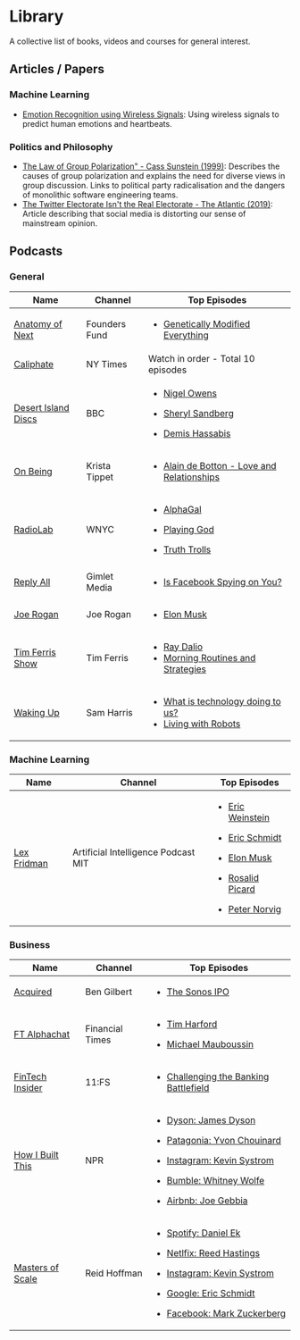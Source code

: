 # Library

A collective list of books, videos and courses for general interest.

## Articles / Papers

### Machine Learning
* [Emotion Recognition using Wireless Signals](http://eqradio.csail.mit.edu/files/eqradio-paper.pdf): Using wireless signals to predict human emotions and heartbeats.

### Politics and Philosophy
* [The Law of Group Polarization" - Cass Sunstein (1999)](https://chicagounbound.uchicago.edu/cgi/viewcontent.cgi?article=1541&context=law_and_economics): Describes the causes of group polarization and explains the need for diverse views in group discussion. Links to political party radicalisation and the dangers of monolithic software engineering teams.
* [The Twitter Electorate Isn't the Real Electorate - The Atlantic (2019)](https://www.theatlantic.com/international/archive/2020/01/jeremy-corbyn-labour-twitter-primary/604690/): Article describing that social media is distorting our sense of mainstream opinion.

## Podcasts

### General

Name | Channel | Top Episodes
|---|---|---|
| [Anatomy of Next](https://foundersfund.com/anatomy-of-next/) | Founders Fund | <ul><li>[Genetically Modified Everything](https://soundcloud.com/anatomyofnext/church)</li></ul> |
| [Caliphate](https://www.nytimes.com/interactive/2018/podcasts/caliphate-isis-rukmini-callimachi.html) | NY Times | Watch in order - Total 10 episodes  |
| [Desert Island Discs](https://www.bbc.co.uk/programmes/b006qnmr) | BBC | <ul><li>[Nigel Owens](https://www.bbc.co.uk/programmes/b08cr6w9)</li></ul><ul><li>[Sheryl Sandberg](https://www.bbc.co.uk/programmes/b08z9b81)</li></ul><ul><li>[Demis Hassabis](https://www.bbc.co.uk/programmes/b08qy1sl)</li></ul> |
| [On Being](https://onbeing.org/) | Krista Tippet | <ul><li>[Alain de Botton - Love and Relationships](https://onbeing.org/programs/alain-de-botton-the-true-hard-work-of-love-and-relationships-aug2018/)</li></ul> |
| [RadioLab](https://www.wnycstudios.org/shows/radiolab/podcasts) | WNYC | <ul><li>[AlphaGal](https://www.wnycstudios.org/story/alpha-gal/)</li></ul><ul><li>[Playing God](https://www.wnycstudios.org/story/playing-god/)</li></ul><ul><li>[Truth Trolls](https://www.youtube.com/watch?v=ttjX3e1qo-s)</li></ul> |
| [Reply All](https://www.gimletmedia.com/reply-all) | Gimlet Media | <ul><li>[Is Facebook Spying on You?](https://www.gimletmedia.com/reply-all/109-facebook-spying)</li></ul> |
| [Joe Rogan](https://www.joerogan.com/) | Joe Rogan | <ul><li>[Elon Musk](https://www.youtube.com/watch?v=ycPr5-27vSI)</li></ul> |
| [Tim Ferris Show](https://tim.blog/) | Tim Ferris | <ul><li>[Ray Dalio](https://tim.blog/2017/09/13/ray-dalio/)</li><li>[Morning Routines and Strategies](https://tim.blog/2017/07/19/morning-routines-and-strategies/)</li></ul> |
| [Waking Up](https://samharris.org/podcast/) | Sam Harris | <ul><li>[What is technology doing to us?](https://samharris.org/podcasts/what-is-technology-doing-to-us/)</li><li>[Living with Robots](https://samharris.org/podcasts/living-with-robots/)</li></ul> |

### Machine Learning

Name | Channel | Top Episodes
|---|---|---|
| [Lex Fridman](https://lexfridman.com/ai/) | Artificial Intelligence Podcast MIT | <ul><li>[Eric Weinstein](https://www.youtube.com/watch?v=2wq9x2QcZN0&list=PLrAXtmErZgOdP_8GztsuKi9nrraNbKKp4)</li></ul><ul><li>[Eric Schmidt](https://www.youtube.com/watch?v=hIC9FQpxVwQ&list=PLrAXtmErZgOdP_8GztsuKi9nrraNbKKp4)</li></ul><ul><li>[Elon Musk](https://www.youtube.com/watch?v=smK9dgdTl40&list=PLrAXtmErZgOdP_8GztsuKi9nrraNbKKp4)</li></ul><ul><li>[Rosalid Picard](https://www.youtube.com/watch?v=kq0VO1FqE6I&list=PLrAXtmErZgOdP_8GztsuKi9nrraNbKKp4)</li></ul><ul><li>[Peter Norvig](https://www.youtube.com/watch?v=_VPxEcT_Adc&list=PLrAXtmErZgOdP_8GztsuKi9nrraNbKKp4)</li></ul>

### Business
Name | Channel | Top Episodes
|---|---|---|
| [Acquired](http://www.acquired.fm/) | Ben Gilbert | <ul><li>[The Sonos IPO](http://www.acquired.fm/episodes/2018/8/20/season-3-episode-3the-sonos-ipo)</li></ul> |
| [FT Alphachat](https://ftalphaville.ft.com/series/Alphachat) | Financial Times | <ul><li>[Tim Harford](https://ftalphaville.ft.com/2016/10/07/2176678/alphachat-tim-harford-on-the-unheralded-virtue-of-messiness/)</li></ul><ul><li>[Michael Mauboussin](https://www.ft.com/content/208c342e-07b3-4025-aaac-7fc4f7b046b0)</li></ul> |
| [FinTech Insider](https://11fs.com/insights/fintech-insider/) | 11:FS | <ul><li>[Challenging the Banking Battlefield](https://fi.11fs.com/403)</li></ul>
| [How I Built This](https://www.npr.org/podcasts/510313/how-i-built-this?t=1537479329081) | NPR | <ul><li>[Dyson: James Dyson](https://www.npr.org/2018/03/26/584331881/dyson-james-dyson)</li></ul><ul><li>[Patagonia: Yvon Chouinard](https://www.npr.org/2018/02/06/572558864/patagonia-yvon-chouinard)</li></ul><ul><li>[Instagram: Kevin Systrom](https://www.npr.org/2018/01/02/562887933/instagram-kevin-systrom-mike-krieger)</li></ul><ul><li>[Bumble: Whitney Wolfe](https://www.npr.org/2017/11/29/557437086/bumble-whitney-wolfe)</li></ul><ul><li>[Airbnb: Joe Gebbia](https://www.npr.org/2017/10/19/543035808/airbnb-joe-gebbia)</li></ul> |
| [Masters of Scale](https://mastersofscale.com/) | Reid Hoffman | <ul><li>[Spotify: Daniel Ek](https://mastersofscale.com/#/daniel-ek-how-to-build-trust-fast)</li></ul><ul><li>[Netlfix: Reed Hastings](https://mastersofscale.com/reed-hastings-culture-shock/)</li></ul><ul><li>[Instagram: Kevin Systrom](https://www.stitcher.com/podcast/stitcher/masters-of-scale/e/56127707)</li></ul><ul><li>[Google: Eric Schmidt](https://mastersofscale.com/#/innovation-managed-chaos/)</li></ul><ul><li>[Facebook: Mark Zuckerberg](https://mastersofscale.com/#/mark-zuckerberg-imperfect-is-perfect/)</li></ul> |
